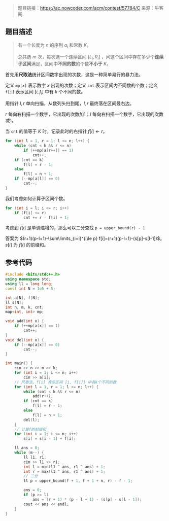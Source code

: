 > 题目链接：https://ac.nowcoder.com/acm/contest/57784/C
> 来源：牛客网

## 题目描述

> 有一个长度为 $n$ 的序列 $a_i$ 和常数 $K$。
>
> 总共选 $m$ 次，每次选一个连续区间 $[L_i,R_i]$ ，问这个区间中存在多少个**连续子区间**满足，区间中**不同的数**的个数**不小于** $K$。

首先用**尺取法**统计区间数字出现的次数，这是一种简单易行的暴力法。

定义 `mp[x]` 表示数字 $x$ 出现的次数；定义 `cnt` 表示区间内不同数的个数；定义 `f[i]` 表示区间 $[i, f_i]$ 中有 $k$ 个不同的数。

用指针 $l, r$ 单向扫描，从数列头扫到尾，$l, r$ 最终落在区间最右边。

$r$ 每向右扫描一个数字，它出现的次数加1；$l$ 每向右扫描一个数字，它出现的次数减1。

当 `cnt` 的值等于 $K$ 时，记录此时的右指针 $f[l]\gets r$。

```cpp
for (int l = 1, r = 1; l <= n; l++) {
    while (cnt < k && r <= n)
        if (++mp[a[r++]] == 1)
            cnt++;
    if (cnt == k)
        f[l] = r - 1;
    else
        f[l] = n + 1;
    if (--mp[a[l]] == 0)
        cnt--;
}
```

我们考虑如何计算子区间个数。

```cpp
for (int i = l; i <= r; i++)
	if (f[i] <= r)
		cnt += r - f[i] + 1;
```

考虑到 $f[i]$ 是单调递增的，那么可以二分查找 `p = upper_bound(r) - 1`

答案为 $(r+1)(p-l+1)-\sum\limits_{i=l}^{i\le p} f[i]=(r+1)(p-l+1)-(s[p]-s[l-1])$。$s[i]$ 为 $f[i]$ 的前缀和。

## 参考代码

```cpp
#include <bits/stdc++.h>
using namespace std;
using ll = long long;
const int N = 1e5 + 5;

int a[N], f[N];
ll s[N];
int n, m, k, cnt;
map<int, int> mp;

void add(int x) {
    if (++mp[a[x]] == 1)
        cnt++;
}
void del(int x) {
    if (--mp[a[x]] == 0)
        cnt--;
}

int main() {
    cin >> n >> m >> k;
    for (int i = 1; i <= n; i++)
        cin >> a[i];
    // 尺取法，f[i] 表示区间 [i, f[i]] 中有k个不同的数
    for (int l = 1, r = 1; l <= n; l++) {
        while (cnt < k && r <= n)
            add(r++);
        if (cnt == k)
            f[l] = r - 1;
        else
            f[l] = n + 1;
        del(l);
    }
    // 计算f的前缀和
    for (int i = 1; i <= n; i++)
        s[i] = s[i - 1] + f[i];

    ll ans = 0;
    while (m--) {
        ll l1, r1;
        cin >> l1 >> r1;
        int l = min(l1 ^ ans, r1 ^ ans) + 1;
        int r = max(l1 ^ ans, r1 ^ ans) + 1;
        // 二分
        ll p = upper_bound(f + 1, f + 1 + n, r) - f - 1;

        ans = 0;
        if (p >= l)
            ans = (r + 1) * (p - l + 1) - (s[p] - s[l - 1]);
        cout << ans << endl;
    }
}
```

